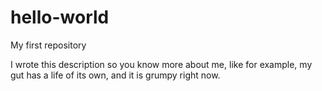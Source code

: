 hello-world
===========

My first repository

I wrote this description so you know more about me, like for example, my gut has a life of its own, and it is grumpy right now.
